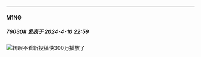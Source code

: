﻿
*****

####  M1NG  
##### 76030#       发表于 2024-4-10 22:59

<img src="https://static.saraba1st.com/image/smiley/face2017/112.png" referrerpolicy="no-referrer">转眼不看新投稿快300万播放了

